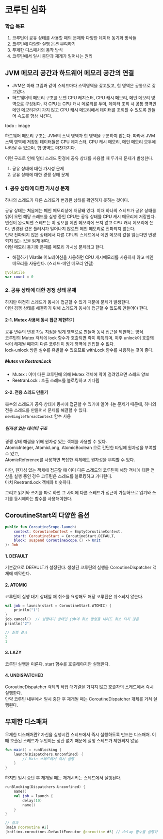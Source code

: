# 코루틴 심화

### 학습 목표

1. 코루틴이 공유 상태를 사용할 때의 문제와 다양한 데이터 동기화 방식들
2. 코루틴에 다양한 실행 옵션 부여하기
3. 무제한 디스패처의 동작 방식
4. 코루틴에서 일시 중단과 재개가 일어나는 원리

## JVM 메모리 공간과 하드웨어 메모리 공간의 연결

- JVM은 아래 그림과 같이 스레드마다 스택영역을 갖고있고, 힙 영역은 공통으로 갖고있다.
- 하드웨어의 메모리 구조를 보면 CPU 레지스터, CPU 캐시 메모리, 메인 메모리 영역으로 구성된다. 각 CPU는 CPU 캐시 메로리를 두며, 데이터 조회 시 공통 영역인 메인 메모리까지 가지 않고 CPU 캐시
  메모리에서 데이터를 조회할 수 있도록 만들어 속도를 향상 시킨다.

todo : image

하드웨어 메모리 구조는 JVM의 스택 영역과 힙 영역을 구분하지 않는다. 따라서 JVM 스택 영역에 저장된 데이터들은 CPU 레지스터, CPU 캐시 메모리, 메인 메모리 모두에 나타날 수 있으며, 힙 영역도
마찬가지다.

이런 구조로 인해 멀티 스레드 환경에 공유 상태를 사용할 때 두가지 문제가 발생한다.

1. 공유 상태에 대한 가시성 문제
2. 공유 상태에 대한 경쟁 상태 문제

### 1. 공유 상태에 대한 가시성 문제

하나의 스레드가 다른 스레드가 변경된 상태를 확인하지 못하는 것이다.

공유 상태는 처음에는 메인 메모리상에 저장돼 있다. 이때 하나의 스레드가 공유 상태를 읽어 오면 해당 스레드를 실행 중인 CPU는 공유 상태를 CPU 캐시 메모리에 저장한다.    
연산이 완료되면 스레드는 이 정보를 메인 메모리에 쓰지 않고 CPU 캐시 메모리에 쓴다. 변경된 값은 플러시가 일어나지 않으면 메인 메모리로 전파되지 않는다.   
만약 전파되지 않은 상태에서 다른 CPU의 스레드에서 메인 메모리 값을 읽는다면 변경되지 않는 값을 읽게 된다.  
이런 메모리 동기화 문제를 메모리 가시성 문제라고 한다.

- 해결하기
  Vilatile 어노테이션을 사용하면 CPU 캐시메모리를 사용하지 않고 메인 메모리를 사용한다. (스레드-메인 메모리 연결)

```kotlin
@Volatile
var count = 0
```

### 2. 공유 상태에 대한 경쟁 상태 문제

하지만 여전히 스레드가 동시에 접근할 수 있기 때문에 문제가 발생한다.  
이런 경쟁 상태를 해결하기 위해 스레드가 동시에 접근할 수 없도록 만들어야 한다.

#### 2-1. Mutex 사용해 동시 접근 제한하기

공유 변수의 변경 가능 지점을 임계 영역으로 만들어 동시 접근을 제한하는 방식.  
코루틴의 Mutex 객체에 lock 함수가 호출되면 락이 획득되며, 이후 unlock이 호출돼 락이 해제될 때까지 다른 코루틴이 임계 영역에 진입할 수 없다.  
lock-unlock 쌍은 실수를 유발할 수 있으므로 withLock 함수를 사용하는 것이 좋다.

##### Mutex vs ReetranLock

- Mutex : 이미 다른 코루틴에 의해 Mutex 객체에 락이 걸려있으면 스레드 양보
- ReetranLock : 호출 스레드를 블로킹하고 기다림

#### 2-2. 전용 스레드 만들기

복수의 스레드가 공유 상태에 동시에 접근할 수 있기에 일어나는 문제기 때문에, 하나의 전용 스레드를 만들어서 문제를 해결할 수 있다.  
`newSingleThreadContext` 함수 사용

##### 원자성 있는 데이터 구조

경쟁 상태 해결을 위해 원자성 있는 객체를 사용할 수 있다.  
AtomicInteger, AtomicLong, AtomicBoolean 으로 간단한 타입에 원자성을 부여할 수 있고,  
AtomicReference를 사용하면 복잡한 객체에도 원자성을 부여할 수 있다.

다만, 원자성 있는 객체에 접근할 떄 이미 다른 스레드의 코루틴이 해당 객체에 대한 연산을 실행 중인 경우 코루틴은 스레드를 블로킹하고 기다린다.  
마치 ReetrantLock 객체와 비슷하다.

그리고 읽기와 쓰기를 따로 하면 그 사이에 다른 스레드가 접근이 가능하므로 읽기와 쓰기를 동시에하는 함수를 사용해야한다.

## CoroutineStart의 다양한 옵션

```kotlin
public fun CoroutineScope.launch(
    context: CoroutineContext = EmptyCoroutineContext,
    start: CoroutineStart = CoroutineStart.DEFAULT,
    block: suspend CoroutineScope.() -> Unit
): Job
```

#### 1. DEFAULT

기본값으로 DEFAULT가 설정된다. 생성된 코루틴의 실행을 CoroutineDispatcher 객체에 예약한다.

#### 2. ATOMIC

코루틴이 실행 대기 상태일 때 취소를 요청해도 해당 코루틴은 취소되지 않는다.

```kotlin
val job = launch(start = CoroutineStart.ATOMIC) {
    println("1")
}
job.cancel()  // 실행대기 상태인 job에 취소 명령을 내려도 취소 되지 않음
println("2")

// 실행 결과
2
1
```

#### 3. LAZY

코루틴 실행을 미룬다. start 함수를 호출해야지만 실행한다.

#### 4. UNDISPATCHED

CoroutineDispatcher 객체의 작업 대기열을 거치지 않고 호출자의 스레드에서 즉시 실행한다.      
만약 코루틴 내부에서 일시 중단 후 재개될 때는 CoroutineDispatcher 개체를 거쳐 실행된다.

## 무제한 디스패처

무제한 디스패처란? 자신을 실행시킨 스레드에서 즉시 실행하도록 만드는 디스패처. 이 때 호출된 스레드가 무엇이든 상관 없기 때문에 실행 스레드가 제한되지 않음.

```kotlin
fun main() = runBlocking {
    launch(Dispatchers.Unconfined) {
        // Main 스레드에서 즉시 실행
    }
}
```

하지만 일시 중단 후 재개될 때는 재개시키는 스레드에서 실행된다.

```kotlin
runBlocking(Dispatchers.Unconfined) {
    name()
    val job = launch {
        delay(10)
        name()
    }
}
```

```kotlin
// 결과
[main @coroutine #2]
[kotlinx.coroutines.DefaultExecutor @coroutine #3] // delay 함수를 실행하는 스레드
```

